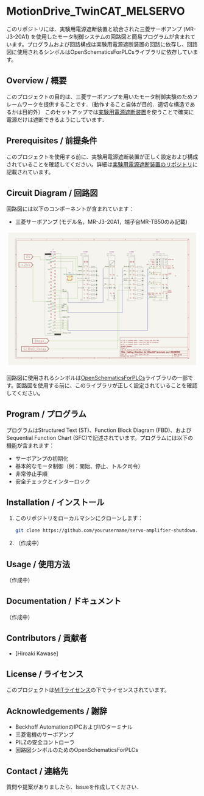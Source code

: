 # MotionDrive_TwinCAT_MELSERVO

このリポジトリには、実験用電源遮断装置と統合された三菱サーボアンプ (MR-J3-20A1) を使用したモータ制御システムの回路図と簡易プログラムが含まれています。プログラムおよび回路構成は実験用電源遮断装置の回路に依存し、回路図に使用されるシンボルはOpenSchematicsForPLCsライブラリに依存しています。

## Overview / 概要

このプロジェクトの目的は、三菱サーボアンプを用いたモータ制御実験のためフレームワークを提供することです．（動作すること自体が目的．適切な構造であるかは目的外）
このセットアップでは[実験用電源遮断装置](https://github.com/zilmina/SafetyPowerSupply)を使うことで確実に電源だけは遮断できるようにしています．

## Prerequisites / 前提条件

このプロジェクトを使用する前に、実験用電源遮断装置が正しく設定および構成されていることを確認してください。詳細は[実験用電源遮断装置のリポジトリ](https://github.com/zilmina/SafetyPowerSupply)に記載されています。

## Circuit Diagram / 回路図

回路図には以下のコンポーネントが含まれています：
- 三菱サーボアンプ (モデル名，MR-J3-20A1，端子台MR-TB50のみ記載)

![回路図](/02_Drawings/01_Cabling_EK1100_MR-J/Versions/v1_1_1.png)

回路図に使用されるシンボルは[OpenSchematicsForPLCs]()ライブラリの一部です。回路図を使用する前に、このライブラリが正しく設定されていることを確認してください。

## Program / プログラム

プログラムはStructured Text (ST)、Function Block Diagram (FBD)、およびSequential Function Chart (SFC)で記述されています。プログラムには以下の機能が含まれます：
- サーボアンプの初期化
- 基本的なモータ制御（例：開始、停止、トルク司令）
- 非常停止手順
- 安全チェックとインターロック

## Installation / インストール

1. このリポジトリをローカルマシンにクローンします：
    ```sh
    git clone https://github.com/yourusername/servo-amplifier-shutdown.git
    ```

2. （作成中）

## Usage / 使用方法

（作成中）

## Documentation / ドキュメント

（作成中）

## Contributors / 貢献者

- [Hiroaki Kawase]

## License / ライセンス

このプロジェクトは[MITライセンス](LICENSE)の下でライセンスされています。

## Acknowledgements / 謝辞

- Beckhoff AutomationのIPCおよびI/Oターミナル
- 三菱電機のサーボアンプ
- PILZの安全コントローラ
- 回路図シンボルのためのOpenSchematicsForPLCs

## Contact / 連絡先

質問や提案がありましたら、Issueを作成してください．
